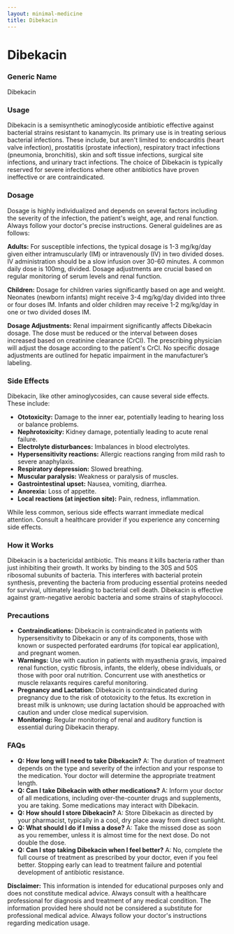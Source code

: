 ```yaml
---
layout: minimal-medicine
title: Dibekacin
---
```


# Dibekacin
### Generic Name
Dibekacin

### Usage
Dibekacin is a semisynthetic aminoglycoside antibiotic effective against bacterial strains resistant to kanamycin.  Its primary use is in treating serious bacterial infections.  These include, but aren't limited to: endocarditis (heart valve infection), prostatitis (prostate infection), respiratory tract infections (pneumonia, bronchitis), skin and soft tissue infections, surgical site infections, and urinary tract infections.  The choice of Dibekacin is typically reserved for severe infections where other antibiotics have proven ineffective or are contraindicated.

### Dosage

Dosage is highly individualized and depends on several factors including the severity of the infection, the patient's weight, age, and renal function.  Always follow your doctor's precise instructions.  General guidelines are as follows:

**Adults:** For susceptible infections, the typical dosage is 1-3 mg/kg/day given either intramuscularly (IM) or intravenously (IV) in two divided doses.  IV administration should be a slow infusion over 30-60 minutes. A common daily dose is 100mg, divided.  Dosage adjustments are crucial based on regular monitoring of serum levels and renal function.

**Children:** Dosage for children varies significantly based on age and weight.  Neonates (newborn infants) might receive 3-4 mg/kg/day divided into three or four doses IM. Infants and older children may receive 1-2 mg/kg/day in one or two divided doses IM.

**Dosage Adjustments:**  Renal impairment significantly affects Dibekacin dosage.  The dose must be reduced or the interval between doses increased based on creatinine clearance (CrCl). The prescribing physician will adjust the dosage according to the patient's CrCl.  No specific dosage adjustments are outlined for hepatic impairment in the manufacturer’s labeling.

### Side Effects

Dibekacin, like other aminoglycosides, can cause several side effects.  These include:

* **Ototoxicity:** Damage to the inner ear, potentially leading to hearing loss or balance problems.
* **Nephrotoxicity:** Kidney damage, potentially leading to acute renal failure.
* **Electrolyte disturbances:** Imbalances in blood electrolytes.
* **Hypersensitivity reactions:** Allergic reactions ranging from mild rash to severe anaphylaxis.
* **Respiratory depression:** Slowed breathing.
* **Muscular paralysis:** Weakness or paralysis of muscles.
* **Gastrointestinal upset:** Nausea, vomiting, diarrhea.
* **Anorexia:** Loss of appetite.
* **Local reactions (at injection site):** Pain, redness, inflammation.

While less common, serious side effects warrant immediate medical attention.  Consult a healthcare provider if you experience any concerning side effects.


### How it Works

Dibekacin is a bactericidal antibiotic. This means it kills bacteria rather than just inhibiting their growth.  It works by binding to the 30S and 50S ribosomal subunits of bacteria.  This interferes with bacterial protein synthesis, preventing the bacteria from producing essential proteins needed for survival, ultimately leading to bacterial cell death.  Dibekacin is effective against gram-negative aerobic bacteria and some strains of staphylococci.

### Precautions

* **Contraindications:** Dibekacin is contraindicated in patients with hypersensitivity to Dibekacin or any of its components, those with known or suspected perforated eardrums (for topical ear application), and pregnant women.
* **Warnings:** Use with caution in patients with myasthenia gravis, impaired renal function, cystic fibrosis, infants, the elderly, obese individuals, or those with poor oral nutrition.  Concurrent use with anesthetics or muscle relaxants requires careful monitoring.
* **Pregnancy and Lactation:**  Dibekacin is contraindicated during pregnancy due to the risk of ototoxicity to the fetus.  Its excretion in breast milk is unknown; use during lactation should be approached with caution and under close medical supervision.
* **Monitoring:**  Regular monitoring of renal and auditory function is essential during Dibekacin therapy.


### FAQs

* **Q: How long will I need to take Dibekacin?** A: The duration of treatment depends on the type and severity of the infection and your response to the medication.  Your doctor will determine the appropriate treatment length.
* **Q: Can I take Dibekacin with other medications?** A:  Inform your doctor of all medications, including over-the-counter drugs and supplements, you are taking.  Some medications may interact with Dibekacin.
* **Q: How should I store Dibekacin?** A: Store Dibekacin as directed by your pharmacist, typically in a cool, dry place away from direct sunlight.
* **Q: What should I do if I miss a dose?** A: Take the missed dose as soon as you remember, unless it is almost time for the next dose.  Do not double the dose.
* **Q: Can I stop taking Dibekacin when I feel better?** A: No, complete the full course of treatment as prescribed by your doctor, even if you feel better.  Stopping early can lead to treatment failure and potential development of antibiotic resistance.


**Disclaimer:**  This information is intended for educational purposes only and does not constitute medical advice.  Always consult with a healthcare professional for diagnosis and treatment of any medical condition.  The information provided here should not be considered a substitute for professional medical advice.  Always follow your doctor's instructions regarding medication usage.
